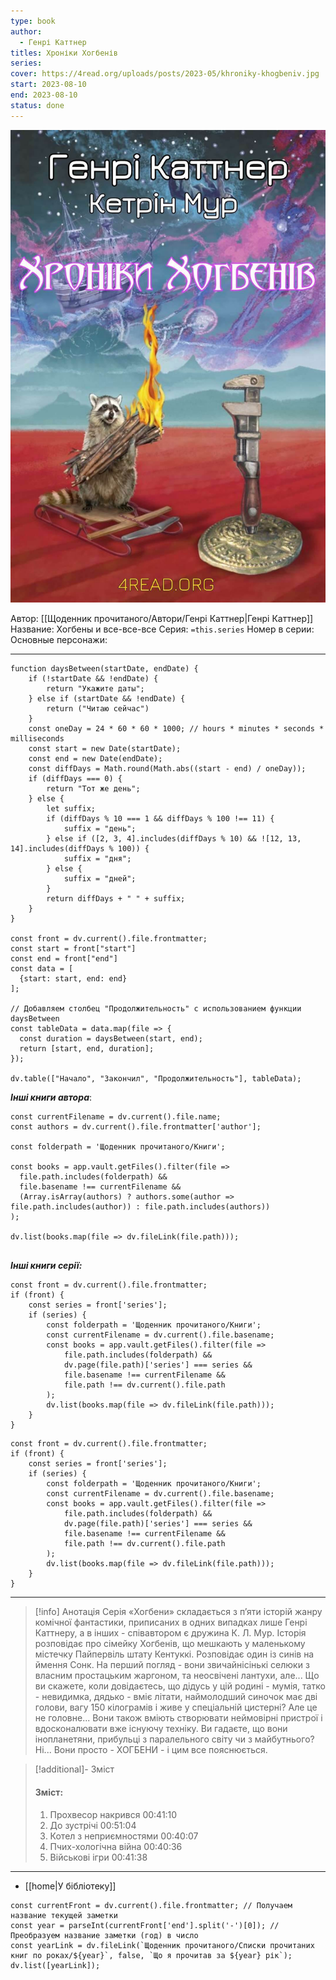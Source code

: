 ```yaml
---
type: book
author:
  - Генрі Каттнер
titles: Хроніки Хогбенів
series: 
cover: https://4read.org/uploads/posts/2023-05/khroniky-khogbeniv.jpg
start: 2023-08-10
end: 2023-08-10
status: done
---
```

![cover|150](media/cover!150-206.jpg)

Автор: [[Щоденник прочитаного/Автори/Генрі Каттнер|Генрі Каттнер]]
Название: Хогбены и все-все-все
Серия:  `=this.series`
Номер в серии:
Основные персонажи:

---
```dataviewjs
function daysBetween(startDate, endDate) {
	if (!startDate && !endDate) { 
		return "Укажите даты"; 
	} else if (startDate && !endDate) {
		return ("Читаю сейчас")
	}
	const oneDay = 24 * 60 * 60 * 1000; // hours * minutes * seconds * milliseconds
	const start = new Date(startDate);
	const end = new Date(endDate);
	const diffDays = Math.round(Math.abs((start - end) / oneDay));
	if (diffDays === 0) {
		return "Тот же день";   
	} else {
		let suffix;     
	    if (diffDays % 10 === 1 && diffDays % 100 !== 11) {
		    suffix = "день";     
	    } else if ([2, 3, 4].includes(diffDays % 10) && ![12, 13, 14].includes(diffDays % 100)) {
			suffix = "дня";     
		} else {       
			suffix = "дней";     
		}          
		return diffDays + " " + suffix;   
	} 
}  

const front = dv.current().file.frontmatter;
const start = front["start"]
const end = front["end"]
const data = [
  {start: start, end: end}
];

// Добавляем столбец "Продолжительность" с использованием функции daysBetween
const tableData = data.map(file => {
  const duration = daysBetween(start, end);
  return [start, end, duration];
});

dv.table(["Начало", "Закончил", "Продолжительность"], tableData);
```
***Інші книги автора***:
```dataviewjs
const currentFilename = dv.current().file.name;
const authors = dv.current().file.frontmatter['author'];

const folderpath = 'Щоденник прочитаного/Книги';

const books = app.vault.getFiles().filter(file =>
  file.path.includes(folderpath) &&
  file.basename !== currentFilename &&
  (Array.isArray(authors) ? authors.some(author => file.path.includes(author)) : file.path.includes(authors))
);

dv.list(books.map(file => dv.fileLink(file.path)));


```
***Інші книги серії:***
```dataviewjs
const front = dv.current().file.frontmatter;
if (front) {
	const series = front['series'];
	if (series) {
		const folderpath = 'Щоденник прочитаного/Книги';
		const currentFilename = dv.current().file.basename;
		const books = app.vault.getFiles().filter(file =>  
			file.path.includes(folderpath) && 
			dv.page(file.path)['series'] === series && 
			file.basename !== currentFilename &&
			file.path !== dv.current().file.path 
		);
		dv.list(books.map(file => dv.fileLink(file.path)));
	}
}

```

```dataviewjs
const front = dv.current().file.frontmatter;
if (front) {
	const series = front['series'];
	if (series) {
		const folderpath = 'Щоденник прочитаного/Книги';
		const currentFilename = dv.current().file.basename;
		const books = app.vault.getFiles().filter(file =>  
			file.path.includes(folderpath) && 
			dv.page(file.path)['series'] === series && 
			file.basename !== currentFilename &&
			file.path !== dv.current().file.path 
		);
		dv.list(books.map(file => dv.fileLink(file.path)));
	}
}

```

---
>[!info] Анотація
>Серія «Хогбени» складається з п’яти історій жанру комічної фантастики, приписаних в одних випадках лише Генрі Каттнеру, а в інших - співавтором є дружина К. Л. Мур.
>Історія розповідає про сімейку Хогбенів, що мешкають у маленькому містечку Пайпервіль штату Кентуккі. Розповідає один із синів на ймення Сонк. На перший погляд - вони звичайнісінькі селюки з власним простацьким жаргоном, та неосвічені лантухи, але...
Що ви скажете, коли довідаєтесь, що дідусь у цій родині - мумія, татко - невидимка, дядько - вміє літати, наймолодший синочок має дві голови, вагу 150 кілограмів і живе у спеціальній цистерні?
Але це не головне... Вони також вміють створювати неймовірні пристрої і вдосконалювати вже існуючу техніку.
Ви гадаєте, що вони інопланетяни, прибульці з паралельного світу чи з майбутнього? Ні... Вони просто - ХОГБЕНИ - і цим все пояснюється.

>[!additional]- Зміст
>#### Зміст:
> 1. Прохвесор накрився 00:41:10
> 2. До зустрічі 00:51:04
> 3. Котел з неприємностями 00:40:07
> 5. Пчих-хологічна війна 00:40:36
> 5. Військові ігри 00:41:38

___
- [[home|У бібліотеку]]
```dataviewjs
const currentFront = dv.current().file.frontmatter; // Получаем название текущей заметки
const year = parseInt(currentFront['end'].split('-')[0]); // Преобразуем название заметки (год) в число
const yearLink = dv.fileLink(`Щоденник прочитаного/Списки прочитаних книг по роках/${year}`, false, `Що я прочитав за ${year} рік`);
dv.list([yearLink]);
```
